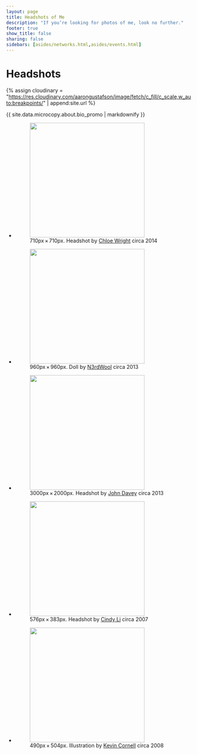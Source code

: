 ```yaml
---
layout: page
title: Headshots of Me
description: "If you’re looking for photos of me, look no further."
footer: true
show_title: false
sharing: false
sidebars: [asides/networks.html,asides/events.html]
---
```


# Headshots

{% assign cloudinary = "https://res.cloudinary.com/aarongustafson/image/fetch/c_fill/c_scale,w_auto:breakpoints/" | append:site.url %}

<aside class="alternate">{{ site.data.microcopy.about.bio_promo | markdownify }}</aside>

<ul class="listing listing--gallery">
  <li class="listing__item listing__item--photo">
    <figure id="headshot-2014">
      <a href="/i/headshots/2014.jpg">
        <img src="{{ cloudinary }}/i/headshots/2014-sm.jpg" alt="" width="310" height="310">
      </a>
      <figcaption>710px × 710px. Headshot by <a href="https://www.flickr.com/photos/chlobotphoto">Chloe Wright</a> circa 2014</figcaption>
    </figure>
  </li>
  <li class="listing__item listing__item--photo">
    <figure id="headshot-doll">
      <a href="/i/headshots/doll.jpg">
        <img src="{{ cloudinary }}/i/headshots/doll-sm.jpg" alt="" width="310" height="310">
      </a>
      <figcaption>960px × 960px. Doll by <a href="https://www.etsy.com/shop/N3rdWool">N3rdWool</a> circa 2013</figcaption>
    </figure>
  </li>
  <li class="listing__item listing__item--photo">
    <figure id="headshot-2013">
      <a href="/i/headshots/2013.jpg">
        <img src="{{ cloudinary }}/i/headshots/2013-sm.jpg" alt="" width="310" height="310">
      </a>
      <figcaption>3000px × 2000px. Headshot by <a href="https://www.flickr.com/photos/johndavey/">John Davey</a> circa 2013</figcaption>
    </figure>
  </li>
  <li class="listing__item listing__item--photo">
    <figure id="headshot-2007">
      <a href="/i/headshots/2007.jpg">
        <img src="{{ cloudinary }}/i/headshots/2007.jpg" alt="" width="310" height="310">
      </a>
      <figcaption>576px × 383px. Headshot by <a href="https://www.flickr.com/photos/cindyli/">Cindy Li</a> circa 2007</figcaption>
    </figure>
  </li>
  <li class="listing__item listing__item--photo">
    <figure id="headshot-avatar">
      <a href="/i/headshots/avatar-cornell.jpg">
        <img src="{{ cloudinary }}/i/headshots/avatar-cornell-sm.png" alt="" width="310" height="310">
      </a>
      <figcaption>490px × 504px. Illustration by <a href="http://bearskinrug.co.uk">Kevin Cornell</a> circa 2008</figcaption>
    </figure>
  </li>
</ul>